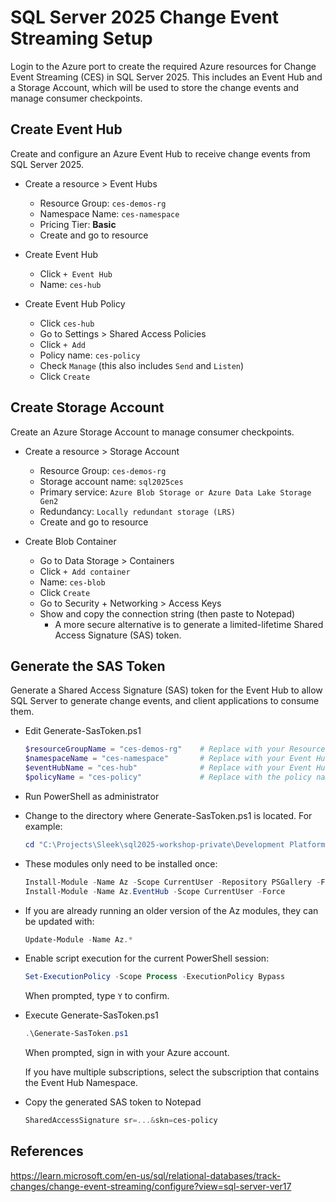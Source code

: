 # SQL Server 2025 Change Event Streaming Setup

Login to the Azure port to create the required Azure resources for Change Event Streaming (CES) in SQL Server 2025. This includes an Event Hub and a Storage Account, which will be used to store the change events and manage consumer checkpoints.

## Create Event Hub

Create and configure an Azure Event Hub to receive change events from SQL Server 2025.

- Create a resource > Event Hubs
  - Resource Group: `ces-demos-rg`
  - Namespace Name: `ces-namespace`
  - Pricing Tier: **Basic**
  - Create and go to resource

- Create Event Hub
  - Click `+ Event Hub`
  - Name: `ces-hub`

- Create Event Hub Policy
  - Click `ces-hub`
  - Go to Settings > Shared Access Policies
  - Click `+ Add`
  - Policy name: `ces-policy`
  - Check `Manage` (this also includes `Send` and `Listen`)
  - Click `Create`

## Create Storage Account

Create an Azure Storage Account to manage consumer checkpoints.

- Create a resource > Storage Account
  - Resource Group: `ces-demos-rg`
  - Storage account name: `sql2025ces`
  - Primary service: `Azure Blob Storage or Azure Data Lake Storage Gen2`
  - Redundancy: `Locally redundant storage (LRS)`
  - Create and go to resource

- Create Blob Container
  - Go to Data Storage > Containers
  - Click `+ Add container`
  - Name: `ces-blob`
  - Click `Create`
  - Go to Security + Networking > Access Keys
  - Show and copy the connection string (then paste to Notepad)
	- A more secure alternative is to generate a limited-lifetime Shared Access Signature (SAS) token.


## Generate the SAS Token

Generate a Shared Access Signature (SAS) token for the Event Hub to allow SQL Server to generate change events, and client applications to consume them.

- Edit Generate-SasToken.ps1

  ```powershell
  $resourceGroupName = "ces-demos-rg"    # Replace with your Resource Group name
  $namespaceName = "ces-namespace"       # Replace with your Event Hub Namespace name
  $eventHubName = "ces-hub"              # Replace with your Event Hubs instance name
  $policyName = "ces-policy"             # Replace with the policy name
  ```

- Run PowerShell as administrator

- Change to the directory where Generate-SasToken.ps1 is located. For example:

  ```powershell
  cd "C:\Projects\Sleek\sql2025-workshop-private\Development Platform\Change Event Streaming" 
  ```

- These modules only need to be installed once:

  ```powershell
  Install-Module -Name Az -Scope CurrentUser -Repository PSGallery -Force
  Install-Module -Name Az.EventHub -Scope CurrentUser -Force
  ```
    
- If you are already running an older version of the Az modules, they can be updated with:

  ```powershell
  Update-Module -Name Az.*
  ```

- Enable script execution for the current PowerShell session:

  ```powershell
  Set-ExecutionPolicy -Scope Process -ExecutionPolicy Bypass
  ```

  When prompted, type `Y` to confirm.

- Execute Generate-SasToken.ps1

  ```powershell
  .\Generate-SasToken.ps1
  ```

  When prompted, sign in with your Azure account.
	 
  If you have multiple subscriptions, select the subscription that contains the Event Hub Namespace.

- Copy the generated SAS token to Notepad
  ```powershell
  SharedAccessSignature sr=...&skn=ces-policy
  ```

## References

https://learn.microsoft.com/en-us/sql/relational-databases/track-changes/change-event-streaming/configure?view=sql-server-ver17

